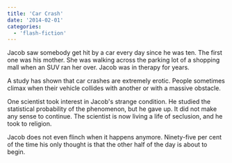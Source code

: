 ```yaml
---
title: 'Car Crash'
date: '2014-02-01'
categories:
  - 'flash-fiction'
---
```


Jacob saw somebody get hit by a car every day since he was ten. The first one
was his mother. She was walking across the parking lot of a shopping mall when
an SUV ran her over. Jacob was in therapy for years.

<!-- truncate -->


A study has shown that car crashes are extremely erotic. People sometimes climax
when their vehicle collides with another or with a massive obstacle.

One scientist took interest in Jacob's strange condition. He studied the
statistical probability of the phenomenon, but he gave up. It did not make any
sense to continue. The scientist is now living a life of seclusion, and he took
to religion.

Jacob does not even flinch when it happens anymore. Ninety-five per cent of the
time his only thought is that the other half of the day is about to begin.
